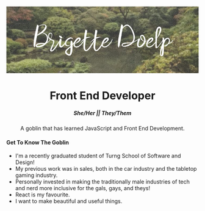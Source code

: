 <br />
<p align="center">
    <img src="github-nameplate1.png" alt="brigettesnameplat" width="1200">
</p>
<div align="center">
<h1>Front End Developer</h1>
<h5>She/Her || They/Them</h5>
<p>A goblin that has learned JavaScript and Front End Development.</p>
</div>

#### Get To Know The Goblin
* I'm a recently graduated student of Turng School of Software and Design! 
* My previous work was in sales, both in the car industry and the tabletop gaming industry.
* Personally invested in making the traditionally male industries of tech and nerd more inclusive for the gals, gays, and theys!
* React is my favourite.
* I want to make beautiful and useful things. 
